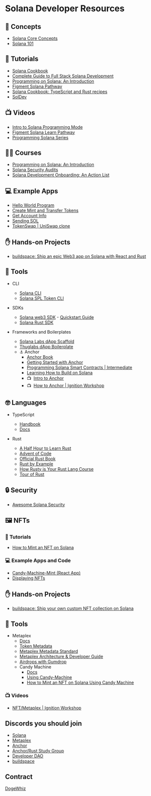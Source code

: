# Solana Developer Resources

## :brain: Concepts
- [Solana Core Concepts](https://www.youtube.com/watch?v=4dNuMXBjpr0)
- [Solana 101](https://2501babe.github.io/posts/solana101.html)


## :page_facing_up: Tutorials
- [Solana Cookbook](https://solanacookbook.com/)
- [Complete Guide to Full Stack Solana Development](https://dev.to/dabit3/the-complete-guide-to-full-stack-solana-development-with-react-anchor-rust-and-phantom-3291)
- [Programming on Solana: An Introduction](https://paulx.dev/blog/2021/01/14/programming-on-solana-an-introduction/)
- [Figment Solana Pathway](https://learn.figment.io/pathways/solana-pathway)
- [Solana Cookbook: TypeScript and Rust recipes](https://solanacookbook.com/)
- [SolDev](https://soldev.app/)


## :tv: Videos
- [Intro to Solana Programming Mode](https://www.youtube.com/watch?v=7Iitv5tMOMY)
- [Figment Solana Learn Pathway](https://www.youtube.com/watch?v=0I8d0doTZuw)
- [Programming Solana Series](https://www.youtube.com/playlist?list=PL41Cw3fN3CfdbmhgxADwyDyIoDrxc22v2)


## :woman_teacher: Courses
- [Programming on Solana: An Introduction](https://solhack.com/courses/programming-on-solana-an-introduction/)
- [Solana Security Audits](https://solhack.com/courses/solana-security-audit-workshop-by-solend/)
- [Solana Development Onboarding: An Action List](https://github.com/ilmoi/solana-onboarding)


## :computer: Example Apps
- [Hello World Program](https://docs.solana.com/developing/on-chain-programs/examples#helloworld)
- [Create Mint and Transfer Tokens](https://github.com/solana-labs/solana-program-library/blob/master/token/js/examples/create_mint_and_transfer_tokens.js)
- [Get Account Info](https://github.com/solana-labs/solana-web3.js/blob/master/examples/get_account_info.js)
- [Sending SOL](https://github.com/solana-labs/solana-web3.js/blob/master/examples/send_sol.js)
- [TokenSwap | UniSwap clone](https://github.com/solana-labs/solana-program-library/tree/master/token-swap)


## :hand: Hands-on Projects
- [buildspace: Ship an epic Web3 app on Solana with React and Rust](https://buildspace.so/learn-solana)


## :hammer: Tools
- CLI
    - [Solana CLI](https://docs.solana.com/cli/install-solana-cli-tools)
    - [Solana SPL Token CLI](https://spl.solana.com/token)

- SDKs
    - [Solana web3 SDK](https://solana-labs.github.io/solana-web3.js/)
            - [Quickstart Guide](https://github.com/solana-labs/solana/blob/master/docs/src/developing/clients/javascript-api.md)
    - [Solana Rust SDK](https://docs.rs/solana-program/1.6.1/solana_program/index.html)

- Frameworks and Boilerplates
    - [Solana Labs dApp Scaffold](https://github.com/solana-labs/dapp-scaffold)
    - [Thuglabs dApp Boilerplate](https://github.com/thuglabs/create-dapp-solana-nextjs)
    - :anchor: Anchor
        - [Anchor Book](https://book.anchor-lang.com/) 
        - [Getting Started with Anchor](https://project-serum.github.io/anchor/getting-started/introduction.html)
        - [Programming Solana Smart Contracts | Intermediate](https://www.youtube.com/watch?v=i6Ycr5nhjH8)
        - [Learning How to Build on Solana](https://www.brianfriel.xyz/learning-how-to-build-on-solana/)
        - :tv: &nbsp;[Intro to Anchor](https://www.youtube.com/watch?v=FmdPAwsqJC4)
        - :tv: &nbsp;[How to Anchor | Ignition Workshop](https://youtu.be/FmdPAwsqJC4)


## :nerd_face: Languages
- TypeScript
    - [Handbook](https://www.typescriptlang.org/docs/handbook/intro.html)
    - [Docs](https://www.typescriptlang.org/docs/)

- Rust
    - [A Half Hour to Learn Rust](https://fasterthanli.me/articles/a-half-hour-to-learn-rust)
    - [Advent of Code](https://fasterthanli.me/series/advent-of-code-2020)
    - [Official Rust Book](https://doc.rust-lang.org/book/)
    - [Rust by Example](https://doc.rust-lang.org/rust-by-example/)
    - [How Rusty is Your Rust Lang Course](https://solhack.com/courses/how-rusty-is-your-rust-lang/)
    - [Tour of Rust](https://tourofrust.com/)

## :lock: Security
- [Awesome Solana Security](https://github.com/az0mb13/awesome-solana-security)

## :framed_picture: NFTs

### :page_facing_up: Tutorials
- [How to Mint an NFT on Solana](https://www.quicknode.com/guides/web3-sdks/how-to-mint-an-nft-on-solana)

### :computer: Example Apps and Code
- [Candy-Machine-Mint (React App)](https://github.com/exiled-apes/candy-machine-mint)
- [Displaying NFTs](https://gist.github.com/creativedrewy/9bce794ff278aae23b64e6dc8f10e906)


## :hand: Hands-on Projects
- [buildspace: Ship your own custom NFT collection on Solana](https://buildspace.so/solana-nfts)


## :hammer: Tools
- Metaplex
    - [Docs](https://docs.metaplex.com/)
    - [Token Metadata](https://github.com/metaplex-foundation/metaplex/blob/b57a335552bd00b3e2e6c41ca7aa6a3ec0c689bf/rust/token-metadata/program/README.md)
    - [Metaplex Metadata Standard](https://medium.com/metaplex/metaplex-metadata-standard-45af3d04b541)
    - [Metaplex Architecture & Developer Guide](https://medium.com/metaplex/metaplex-architecture-b94a64c37130)
    - [Airdrops with Gumdrop](https://docs.metaplex.com/guides/airdrops)
    - Candy Machine
        - [Docs](https://docs.metaplex.com/programs/candy-machine/)
        - [Using Candy-Machine](https://hackmd.io/@levicook/HJcDneEWF)
        - [How to Mint an NFT on Solana Using Candy Machine](https://www.quicknode.com/guides/web3-sdks/how-to-mint-an-nft-on-solana-using-candy-machine)

### :tv: Videos
- [NFT/Metaplex | Ignition Workshop](https://youtu.be/GqXu8MfdEG4)


## Discords you should join
- [Solana](https://discord.gg/solana)
- [Metaplex](https://discord.com/invite/metaplex)
- [Anchor](https://discord.gg/yT52Fm6m)
- [Anchor/Rust Study Group](https://discord.gg/kWQwSthe)
- [Developer DAO](https://discord.gg/zXb4WjcB) 
- [buildspace](https://discord.gg/hcUYzFpJ)


## Contract
[DogeWhiz](https://t.me/dogewhiz)
